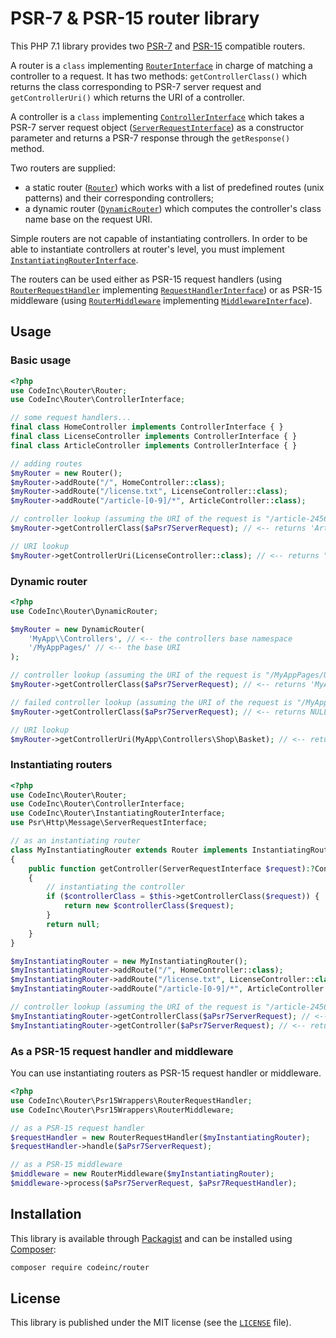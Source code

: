 # PSR-7 & PSR-15 router library

This PHP 7.1 library provides two [PSR-7](https://www.php-fig.org/psr/psr-7/) and [PSR-15](https://www.php-fig.org/psr/psr-15/) compatible routers.  

A router is a `class` implementing [`RouterInterface`](src/RouterInterface.php) in charge of matching a controller to a request. It has two methods: `getControllerClass()` which returns the class corresponding to PSR-7 server request and `getControllerUri()` which returns the URI of a controller. 

A controller is a `class` implementing [`ControllerInterface`](src/ControllerInterface.php) which takes a PSR-7 server request object ([`ServerRequestInterface`](https://github.com/php-fig/http-message/blob/master/src/ServerRequestInterface.php)) as a constructor parameter and returns a PSR-7 response through the `getResponse()` method.  

 Two routers are supplied: 
 * a static router ([`Router`](src/Router.php)) which works with a list of predefined routes (unix patterns) and their corresponding controllers;
 * a dynamic router ([`DynamicRouter`](src/DynamicRouter.php)) which computes the controller's class name base on the request URI. 
 
 Simple routers are not capable of instantiating controllers. In order to be able to instantiate controllers at router's level, you must implement [`InstantiatingRouterInterface`](src/InstantiatingRouterInterface.php).

The routers can be used either as PSR-15 request handlers (using [`RouterRequestHandler`](src/Psr15Wrapper/RouterRequestHandler.php) implementing [`RequestHandlerInterface`](https://github.com/http-interop/http-middleware/blob/master/src/RequestHandlerInterface.php)) or as PSR-15 middleware (using [`RouterMiddleware`](src/Psr15Wrapper/RouterMiddleware.php) implementing [`MiddlewareInterface`](https://github.com/http-interop/http-middleware/blob/master/src/MiddlewareInterface.php)).

## Usage

### Basic usage
```php
<?php
use CodeInc\Router\Router;
use CodeInc\Router\ControllerInterface;

// some request handlers...
final class HomeController implements ControllerInterface { } 
final class LicenseController implements ControllerInterface { } 
final class ArticleController implements ControllerInterface { } 

// adding routes
$myRouter = new Router();
$myRouter->addRoute("/", HomeController::class); 
$myRouter->addRoute("/license.txt", LicenseController::class); 
$myRouter->addRoute("/article-[0-9]/*", ArticleController::class); 

// controller lookup (assuming the URI of the request is "/article-2456/a-great-article.html") 
$myRouter->getControllerClass($aPsr7ServerRequest); // <-- returns 'ArticleController'

// URI lookup
$myRouter->getControllerUri(LicenseController::class); // <-- returns "/license.txt"
```

### Dynamic router
```php
<?php
use CodeInc\Router\DynamicRouter;

$myRouter = new DynamicRouter(
    'MyApp\\Controllers', // <-- the controllers base namespace
    '/MyAppPages/' // <-- the base URI
);

// controller lookup (assuming the URI of the request is "/MyAppPages/User/Account") 
$myRouter->getControllerClass($aPsr7ServerRequest); // <-- returns 'MyApp\Controllers\User\Account'

// failed controller lookup (assuming the URI of the request is "/MyAppPages/ANonExistingController") 
$myRouter->getControllerClass($aPsr7ServerRequest); // <-- returns NULL

// URI lookup 
$myRouter->getControllerUri(MyApp\Controllers\Shop\Basket); // <-- returns "/MyAppPages/Shop/Basket"
```

### Instantiating routers
```php
<?php
use CodeInc\Router\Router;
use CodeInc\Router\ControllerInterface;
use CodeInc\Router\InstantiatingRouterInterface;
use Psr\Http\Message\ServerRequestInterface;

// as an instantiating router
class MyInstantiatingRouter extends Router implements InstantiatingRouterInterface
{
    public function getController(ServerRequestInterface $request):?ControllerInterface
    {
        // instantiating the controller
        if ($controllerClass = $this->getControllerClass($request)) {
            return new $controllerClass($request);
        }
        return null;
    }
}

$myInstantiatingRouter = new MyInstantiatingRouter();
$myInstantiatingRouter->addRoute("/", HomeController::class); 
$myInstantiatingRouter->addRoute("/license.txt", LicenseController::class); 
$myInstantiatingRouter->addRoute("/article-[0-9]/*", ArticleController::class); 

// controller lookup (assuming the URI of the request is "/article-2456/a-great-article.html") 
$myInstantiatingRouter->getControllerClass($aPsr7ServerRequest); // <-- returns 'ArticleController'
$myInstantiatingRouter->getController($aPsr7ServerRequest); // <-- returns an instance of 'ArticleController'
```

### As a PSR-15 request handler and middleware

You can use instantiating routers as PSR-15 request handler or middleware.

```php
<?php
use CodeInc\Router\Psr15Wrappers\RouterRequestHandler;
use CodeInc\Router\Psr15Wrappers\RouterMiddleware;

// as a PSR-15 request handler
$requestHandler = new RouterRequestHandler($myInstantiatingRouter);
$requestHandler->handle($aPsr7ServerRequest);

// as a PSR-15 middleware
$middleware = new RouterMiddleware($myInstantiatingRouter);
$middleware->process($aPsr7ServerRequest, $aPsr7RequestHandler);
```

## Installation

This library is available through [Packagist](https://packagist.org/packages/codeinc/router) and can be installed using [Composer](https://getcomposer.org/): 

```bash
composer require codeinc/router
```

## License 
This library is published under the MIT license (see the [`LICENSE`](LICENSE) file).